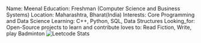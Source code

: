 
Name: Meenal
Education: Freshman (Computer Science and Business Systems)
Location: Maharashtra, Bharat(India)
Interests: Core Programming and Data Science
Learning: C++, Python, SQL, Data Structures
Looking_for: Open-Source projects to learn and contribute
loves to: Read Fiction, Write, play Badminton 
![Leetcode Stats](https://leetcard.jacoblin.cool/MeeZee?ext=heatmap)
<!---
MeeZee7/MeeZee7 is a ✨ special ✨ repository because its `README.md` (this file) appears on your GitHub profile.
You can click the Preview link to take a look at your changes.
--->
